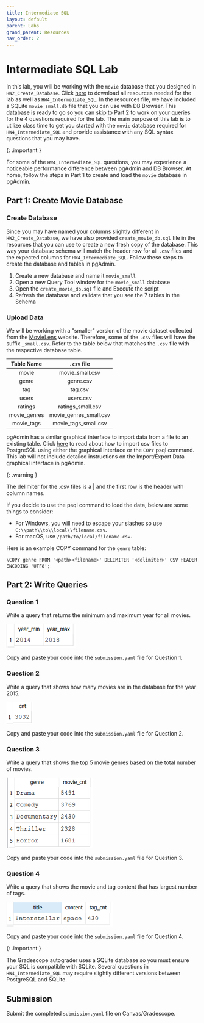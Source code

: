 ```yaml
---
title: Intermediate SQL
layout: default
parent: Labs
grand_parent: Resources
nav_order: 2
---
```


# Intermediate SQL Lab

In this lab, you will be working with the `movie` database that you designed in `HW2_Create_Database`. Click [here](https://drive.google.com/file/d/1qAeXiKPoK3jHewLb6fK2dcWDQ2pKxlOt/view?usp=sharing) to download all resources needed for the lab as well as `HW4_Intermediate_SQL`. In the resources file, we have included a SQLite `movie_small.db` file that you can use with DB Browser. This database is ready to go so you can skip to Part 2 to work on your queries for the 4 questions required for the lab. The main purpose of this lab is to utilize class time to get you started with the `movie` database required for `HW4_Intermediate_SQL` and provide assistance with any SQL syntax questions that you may have.

{: .important }

For some of the `HW4_Intermediate_SQL` questions, you may experience a noticeable performance difference between pgAdmin and DB Browser. At home, follow the steps in Part 1 to create and load the `movie` database in pgAdmin.

## Part 1: Create Movie Database

### Create Database

Since you may have named your columns slightly different in `HW2_Create_Database`, we have also provided `create_movie_db.sql` file in the resources that you can use to create a new fresh copy of the database. This way your database schema will match the header row for all `.csv` files and the expected columns for `HW4_Intermediate_SQL`. Follow these steps to create the database and tables in pgAdmin.

1. Create a new database and name it `movie_small`
2. Open a new Query Tool window for the `movie_small` database
3. Open the `create_movie_db.sql` file and Execute the script
4. Refresh the database and validate that you see the 7 tables in the Schema

### Upload Data

We will be working with a "smaller" version of the movie dataset collected from the [MovieLens](https://movielens.org/) website. Therefore, some of the `.csv` files will have the suffix `_small.csv`. Refer to the table below that matches the `.csv` file with the respective database table.

| **Table Name** | **`.csv` file**        |
|:--------------:|:----------------------:|
| movie          | movie_small.csv        |
| genre          | genre.csv              |
| tag            | tag.csv                |
| users          | users.csv              |
| ratings        | ratings_small.csv      |
| movie_genres   | movie_genres_small.csv |
| movie_tags     | movie_tags_small.csv   |

pgAdmin has a similar graphical interface to import data from a file to an existing table. Click [here](https://learnsql.com/blog/how-to-import-csv-to-postgresql/) to read about how to import csv files to PostgreSQL using either the graphical interface or the `COPY` psql command. This lab will not include detailed instructions on the Import/Export Data graphical interface in pgAdmin.

{: .warning }

The delimiter for the .csv files is a \| and the first row is the header with column names.

If you decide to use the psql command to load the data, below are some things to consider:

* For Windows, you will need to escape your slashes so use `C:\\path\\to\\local\\filename.csv`.  
* For macOS, use `/path/to/local/filename.csv`.

Here is an example COPY command for the `genre` table:

```
\COPY genre FROM '<path><filename>' DELIMITER '<delimiter>' CSV HEADER ENCODING 'UTF8';
```

## Part 2: Write Queries

### Question 1

Write a query that returns the minimum and maximum year for all movies.

![Question 1](../labs/images/8_Q1.png)

Copy and paste your code into the `submission.yaml` file for Question 1.

### Question 2

Write a query that shows how many movies are in the database for the year 2015.

![Question 2](../labs/images/8_Q2.png)

Copy and paste your code into the `submission.yaml` file for Question 2.

### Question 3

Write a query that shows the top 5 movie genres based on the total number of movies.

![Question 3](../labs/images/8_Q3.png)

Copy and paste your code into the `submission.yaml` file for Question 3.

### Question 4

Write a query that shows the movie and tag content that has largest number of tags.

![Question 4](../labs/images/8_Q4.png)

Copy and paste your code into the `submission.yaml` file for Question 4.

{: .important }

The Gradescope autograder uses a SQLite database so you must ensure your SQL is compatible with SQLite. Several questions in `HW4_Intermediate_SQL` may require slightly different versions between PostgreSQL and SQLite.

## Submission

Submit the completed `submission.yaml` file on Canvas/Gradescope.








